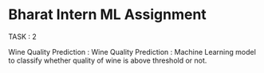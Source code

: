 # Bharat Intern ML Assignment 

TASK : 2

Wine Quality Prediction :
Wine Quality Prediction : Machine Learning model to classify whether quality of wine is above threshold or not.

